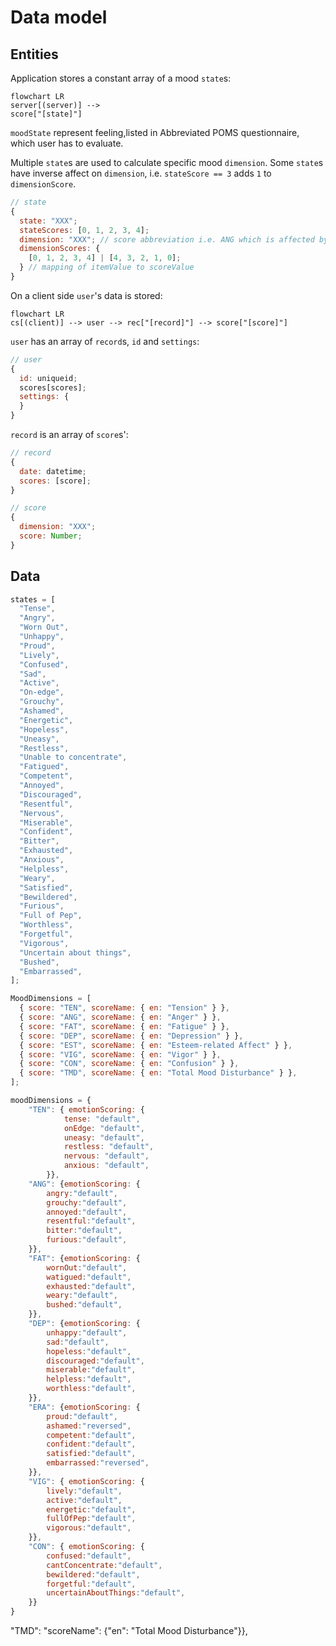 # Data model

## Entities

Application stores a constant array of a mood `state`s:

```mermaid
flowchart LR
server[(server)] -->
score["[state]"]
```

`moodState` represent feeling,listed in Abbreviated POMS questionnaire, which user has to evaluate.

Multiple `state`s are used to calculate specific mood `dimension`. Some `state`s have inverse affect on `dimension`,
i.e. `stateScore == 3` adds `1` to `dimensionScore`.

```js
// state
{
  state: "XXX";
  stateScores: [0, 1, 2, 3, 4];
  dimension: "XXX"; // score abbreviation i.e. ANG which is affected by this item.
  dimensionScores: {
    [0, 1, 2, 3, 4] | [4, 3, 2, 1, 0];
  } // mapping of itemValue to scoreValue
}
```

On a client side `user`'s data is stored:

```mermaid
flowchart LR
cs[(client)] --> user --> rec["[record]"] --> score["[score]"]
```

`user` has an array of `record`s, `id` and `settings`:

```js
// user
{
  id: uniqueid;
  scores[scores];
  settings: {
  }
}
```

`record` is an array of `score`s':

```js
// record
{
  date: datetime;
  scores: [score];
}
```

```js
// score
{
  dimension: "XXX";
  score: Number;
}
```

## Data

```js
states = [
  "Tense",
  "Angry",
  "Worn Out",
  "Unhappy",
  "Proud",
  "Lively",
  "Confused",
  "Sad",
  "Active",
  "On-edge",
  "Grouchy",
  "Ashamed",
  "Energetic",
  "Hopeless",
  "Uneasy",
  "Restless",
  "Unable to concentrate",
  "Fatigued",
  "Competent",
  "Annoyed",
  "Discouraged",
  "Resentful",
  "Nervous",
  "Miserable",
  "Confident",
  "Bitter",
  "Exhausted",
  "Anxious",
  "Helpless",
  "Weary",
  "Satisfied",
  "Bewildered",
  "Furious",
  "Full of Pep",
  "Worthless",
  "Forgetful",
  "Vigorous",
  "Uncertain about things",
  "Bushed",
  "Embarrassed",
];
```

```js
MoodDimensions = [
  { score: "TEN", scoreName: { en: "Tension" } },
  { score: "ANG", scoreName: { en: "Anger" } },
  { score: "FAT", scoreName: { en: "Fatigue" } },
  { score: "DEP", scoreName: { en: "Depression" } },
  { score: "EST", scoreName: { en: "Esteem-related Affect" } },
  { score: "VIG", scoreName: { en: "Vigor" } },
  { score: "CON", scoreName: { en: "Confusion" } },
  { score: "TMD", scoreName: { en: "Total Mood Disturbance" } },
];
```

```js
moodDimensions = {
    "TEN": { emotionScoring: {
            tense: "default",
            onEdge: "default",
            uneasy: "default",
            restless: "default",
            nervous: "default",
            anxious: "default",
        }},
    "ANG": {emotionScoring: {
        angry:"default",
        grouchy:"default",
        annoyed:"default",
        resentful:"default",
        bitter:"default",
        furious:"default",
    }},
    "FAT": {emotionScoring: {
        wornOut:"default",
        watigued:"default",
        exhausted:"default",
        weary:"default",
        bushed:"default",
    }},
    "DEP": {emotionScoring: {
        unhappy:"default",
        sad:"default",
        hopeless:"default",
        discouraged:"default",
        miserable:"default",
        helpless:"default",
        worthless:"default",
    }},
    "ERA": {emotionScoring: {
        proud:"default",
        ashamed:"reversed",
        competent:"default",
        confident:"default",
        satisfied:"default",
        embarrassed:"reversed",
    }},
    "VIG": { emotionScoring: {
        lively:"default",
        active:"default",
        energetic:"default",
        fullOfPep:"default",
        vigorous:"default",
    }},
    "CON": { emotionScoring: {
        confused:"default",
        cantConcentrate:"default",
        bewildered:"default",
        forgetful:"default",
        uncertainAboutThings:"default",
    }}   
}
```

"TMD": "scoreName": {"en": "Total Mood Disturbance"}},
